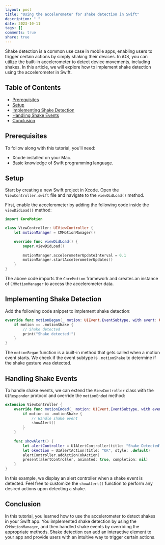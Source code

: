 ```yaml
---
layout: post
title: "Using the accelerometer for shake detection in Swift"
description: " "
date: 2023-10-11
tags: []
comments: true
share: true
---
```


Shake detection is a common use case in mobile apps, enabling users to trigger certain actions by simply shaking their devices. In iOS, you can utilize the built-in accelerometer to detect device movements, including shakes. In this article, we will explore how to implement shake detection using the accelerometer in Swift.

## Table of Contents
- [Prerequisites](#prerequisites)
- [Setup](#setup)
- [Implementing Shake Detection](#implementing-shake-detection)
- [Handling Shake Events](#handling-shake-events)
- [Conclusion](#conclusion)

## Prerequisites

To follow along with this tutorial, you'll need:
- Xcode installed on your Mac.
- Basic knowledge of Swift programming language.

## Setup

Start by creating a new Swift project in Xcode. Open the `ViewController.swift` file and navigate to the `viewDidLoad()` method.

First, enable the accelerometer by adding the following code inside the `viewDidLoad()` method:

```swift
import CoreMotion

class ViewController: UIViewController {
    let motionManager = CMMotionManager()

    override func viewDidLoad() {
        super.viewDidLoad()
      
        motionManager.accelerometerUpdateInterval = 0.1
        motionManager.startAccelerometerUpdates()
    }
}
```
The above code imports the `CoreMotion` framework and creates an instance of `CMMotionManager` to access the accelerometer data.

## Implementing Shake Detection

Add the following code snippet to implement shake detection:

```swift
override func motionBegan(_ motion: UIEvent.EventSubtype, with event: UIEvent?) {
    if motion == .motionShake {
        // Shake detected
        print("Shake detected!")
    }
}
```

The `motionBegan` function is a built-in method that gets called when a motion event starts. We check if the event subtype is `.motionShake` to determine if the shake gesture was detected.

## Handling Shake Events

To handle shake events, we can extend the `ViewController` class with the `UIResponder` protocol and override the `motionEnded` method:

```swift
extension ViewController {
    override func motionEnded(_ motion: UIEvent.EventSubtype, with event: UIEvent?) {
        if motion == .motionShake {
            // Handle shake event
            showAlert()
        }
    }
  
    func showAlert() {
        let alertController = UIAlertController(title: "Shake Detected", message: "You shook the device!", preferredStyle: .alert)
        let okAction = UIAlertAction(title: "OK", style: .default)
        alertController.addAction(okAction)
        present(alertController, animated: true, completion: nil)
    }
}
```

In this example, we display an alert controller when a shake event is detected. Feel free to customize the `showAlert()` function to perform any desired actions upon detecting a shake.

## Conclusion

In this tutorial, you learned how to use the accelerometer to detect shakes in your Swift app. You implemented shake detection by using the `CMMotionManager`, and then handled shake events by overriding the appropriate methods. Shake detection can add an interactive element to your app and provide users with an intuitive way to trigger certain actions.